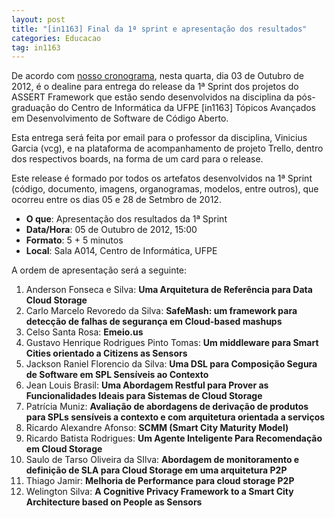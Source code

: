 ```yaml
---
layout: post
title: "[in1163] Final da 1ª sprint e apresentação dos resultados"
categories: Educacao
tag: in1163
---
```


De acordo com [nosso cronograma](https://docs.google.com/spreadsheet/pub?key=0Aht1VZoj3lGudFhnUHhTekJuc3ZIQU5ZLTdUMGhmNEE&amp;output=html), nesta quarta, dia 03 de Outubro de 2012, é o dealine para entrega do release da 1ª Sprint dos projetos do ASSERT Framework que estão sendo desenvolvidos na disciplina da pós-graduação do Centro de Informática da UFPE [in1163] Tópicos Avançados em Desenvolvimento de Software de Código Aberto.

Esta entrega será feita por email para o professor da disciplina, Vinicius Garcia (vcg), e na plataforma de acompanhamento de projeto Trello, dentro dos respectivos boards, na forma de um card para o release.

Este release é formado por todos os artefatos desenvolvidos na 1ª Sprint (código, documento, imagens, organogramas, modelos, entre outros), que ocorreu entre os dias 05 e 28 de Setmbro de 2012.

*   **O que**: Apresentação dos resultados da 1ª Sprint
*   **Data/Hora**: 05 de Outubro de 2012, 15:00
*   **Formato**: 5 + 5 minutos
*   **Local**: Sala A014, Centro de Informática, UFPE

A ordem de apresentação será a seguinte:

1.  Anderson Fonseca e Silva: **Uma Arquitetura de Referência para Data Cloud Storage**
2.  Carlo Marcelo Revoredo da Silva: **SafeMash: um framework para detecção de falhas de segurança em Cloud-based mashups**
3.  Celso Santa Rosa: **Emeio.us**
4.  Gustavo Henrique Rodrigues Pinto Tomas: **Um middleware para Smart Cities orientado a Citizens as Sensors**
5.  Jackson Raniel Florencio da Silva: **Uma DSL para Composição Segura de Software em SPL Sensíveis ao Contexto**
6.  Jean Louis Brasil: **Uma Abordagem Restful para Prover as Funcionalidades Ideais para Sistemas de Cloud Storage**
7.  Patrícia Muniz: **Avaliação de abordagens de derivação de produtos para SPLs sensíveis a contexto e com arquitetura orientada a serviços**
8.  Ricardo Alexandre Afonso: **SCMM (Smart City Maturity Model)**
9.  Ricardo Batista Rodrigues: **Um Agente Inteligente Para Recomendação em Cloud Storage**
10.  Saulo de Tarso Oliveira da SIlva: **Abordagem de monitoramento e definição de SLA para Cloud Storage em uma arquitetura P2P**
11.  Thiago Jamir: **Melhoria de Performance para cloud storage P2P**
12.  Welington Silva: **A Cognitive Privacy Framework to a Smart City Architecture based on People as Sensors**